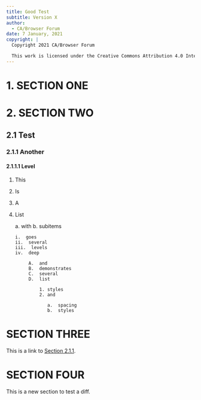 ```yaml
---
title: Good Test
subtitle: Version X
author:
  - CA/Browser Forum
date: 7 January, 2021
copyright: |
  Copyright 2021 CA/Browser Forum

  This work is licensed under the Creative Commons Attribution 4.0 International license.
---
```


# 1. SECTION ONE

# 2. SECTION TWO

## 2.1 Test

### 2.1.1 Another

#### 2.1.1.1 Level

1. This
2. Is
3. A
4. List

   a.  with
   b.  subitems

       i.  goes
       ii.  several
       iii.  levels
       iv.  deep

            A.  and
            B.  demonstrates
            C.  several
            D.  list

                1. styles
                2. and

                   a.  spacing
                   b.  styles

# SECTION THREE

This is a link to [Section 2.1.1](#another).

# SECTION FOUR

This is a new section to test a diff.
